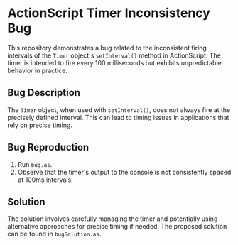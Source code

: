 # ActionScript Timer Inconsistency Bug

This repository demonstrates a bug related to the inconsistent firing intervals of the `Timer` object's `setInterval()` method in ActionScript.  The timer is intended to fire every 100 milliseconds but exhibits unpredictable behavior in practice.

## Bug Description

The `Timer` object, when used with `setInterval()`, does not always fire at the precisely defined interval.  This can lead to timing issues in applications that rely on precise timing.

## Bug Reproduction

1. Run `bug.as`. 
2. Observe that the timer's output to the console is not consistently spaced at 100ms intervals.

## Solution

The solution involves carefully managing the timer and potentially using alternative approaches for precise timing if needed.  The proposed solution can be found in `bugSolution.as`.